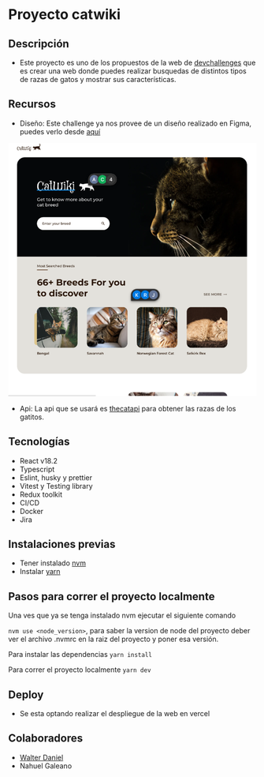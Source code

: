 # Proyecto catwiki

## Descripción

- Este proyecto es uno de los propuestos de la web de [devchallenges](https://devchallenges.io/challenges/f4NJ53rcfgrP6sBMD2jt) que es crear una web donde puedes realizar busquedas de distintos tipos de razas de gatos y mostrar sus características.

## Recursos

- Diseño: Este challenge ya nos provee de un diseño realizado en Figma, puedes verlo desde [aquí](https://www.figma.com/file/6XLJCClikameMhnTZ3RKnM/CatWiki?type=design&node-id=1-2&t=sBHEqOkpambEkBIS-0)

![Imagen de la página principal del diseño en figma](./src/assets/figma.png)

- Api: La api que se usará es [thecatapi](https://developers.thecatapi.com/view-account/ylX4blBYT9FaoVd6OhvR?report=bOoHBz-8t) para obtener las razas de los gatitos.

## Tecnologías

- React v18.2
- Typescript
- Eslint, husky y prettier
- Vitest y Testing library
- Redux toolkit
- CI/CD
- Docker
- Jira

## Instalaciones previas

- Tener instalado [nvm](https://github.com/nvm-sh/nvm)
- Instalar [yarn](https://classic.yarnpkg.com/lang/en/docs/install/#windows-stable)

## Pasos para correr el proyecto localmente

Una ves que ya se tenga instalado nvm ejecutar el siguiente comando

`nvm use <node_version>`, para saber la version de node del proyecto deber ver el archivo .nvmrc en la raiz del proyecto y poner esa versión.

Para instalar las dependencias
`yarn install`

Para correr el proyecto localmente
`yarn dev`

## Deploy

- Se esta optando realizar el despliegue de la web en vercel

## Colaboradores

- [Walter Daniel](https://www.linkedin.com/in/wdanielaguilar/)
- Nahuel Galeano


